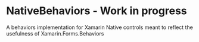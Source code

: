 # NativeBehaviors - Work in progress
A behaviors implementation for Xamarin Native controls meant to reflect the usefulness of Xamarin.Forms.Behaviors
